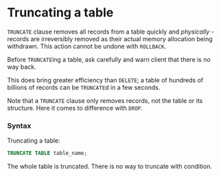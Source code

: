 # Truncating a table

`TRUNCATE` clause removes all records from a table quickly and *physically* - records are irreversibly removed
as their actual memory allocation being withdrawn. This action cannot be undone with `ROLLBACK`.

Before `TRUNCATE`ing a table, ask carefully and warn client that there is no way back.

This does bring greater efficiency than `DELETE`; a table of hundreds of billions of records
can be `TRUNCATE`d in a few seconds.

Note that a `TRUNCATE` clause only removes records, not the table or its structure.
Here it comes to difference with `DROP`.

### Syntax

Truncating a table:

```sql
TRUNCATE TABLE table_name;
```

The whole table is truncated. There is no way to truncate with condition.
